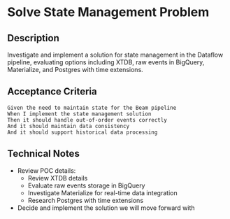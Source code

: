 # Solve State Management Problem

## Description
Investigate and implement a solution for state management in the Dataflow pipeline, evaluating options including XTDB, raw events in BigQuery, Materialize, and Postgres with time extensions.

## Acceptance Criteria
```gherkin
Given the need to maintain state for the Beam pipeline
When I implement the state management solution
Then it should handle out-of-order events correctly
And it should maintain data consistency
And it should support historical data processing
```

## Technical Notes
- Review POC details:
  - Review XTDB details
  - Evaluate raw events storage in BigQuery
  - Investigate Materialize for real-time data integration
  - Research Postgres with time extensions
- Decide and implement the solution we will move forward with